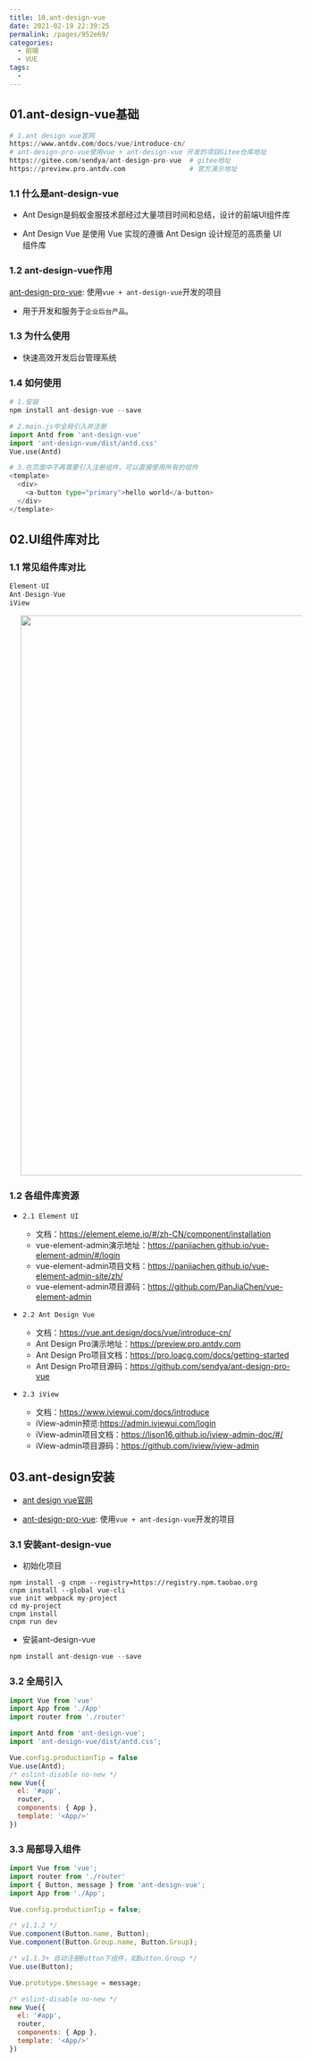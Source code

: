 ```yaml
---
title: 10.ant-design-vue
date: 2021-02-19 22:39:25
permalink: /pages/952e69/
categories:
  - 前端
  - VUE
tags:
  - 
---
```


## 01.ant-design-vue基础

```python
# 1.ant design vue官网
https://www.antdv.com/docs/vue/introduce-cn/
# ant-design-pro-vue使用vue + ant-design-vue 开发的项目Gitee仓库地址
https://gitee.com/sendya/ant-design-pro-vue  # gitee地址
https://preview.pro.antdv.com                # 官方演示地址
```

### 1.1 什么是ant-design-vue

- Ant Design是蚂蚁金服技术部经过大量项目时间和总结，设计的前端UI组件库

- Ant Design Vue 是使用 Vue 实现的遵循 Ant Design 设计规范的高质量 UI 组件库

### 1.2 ant-design-vue作用

 [ant-design-pro-vue](https://gitee.com/sendya/ant-design-pro-vue): 使用`vue + ant-design-vue`开发的项目

- 用于开发和服务于`企业后台产品`。

### 1.3 为什么使用

- 快速高效开发后台管理系统

### 1.4 如何使用

```python
# 1.安装
npm install ant-design-vue --save

# 2.main.js中全局引入并注册
import Antd from 'ant-design-vue'
import 'ant-design-vue/dist/antd.css'
Vue.use(Antd)

# 3.在页面中不再需要引入注册组件，可以直接使用所有的组件
<template>
  <div>
    <a-button type="primary">hello world</a-button>
  </div>
</template>
```

## 02.UI组件库对比

### 1.1 常见组件库对比

```python
Element-UI
Ant-Design-Vue
iView
```

<img src="E:/_000/SX01/day04/assets/image-20201122235221336.png" style="width: 1000px; margin-left: 20px;"> </img>

### 1.2 各组件库资源

- `2.1 Element UI`
     - 文档：https://element.eleme.io/#/zh-CN/component/installation
     - vue-element-admin演示地址：https://panjiachen.github.io/vue-element-admin/#/login
     - vue-element-admin项目文档：https://panjiachen.github.io/vue-element-admin-site/zh/
     - vue-element-admin项目源码：https://github.com/PanJiaChen/vue-element-admin

- `2.2 Ant Design Vue`
     - 文档：https://vue.ant.design/docs/vue/introduce-cn/
     - Ant Design Pro演示地址：https://preview.pro.antdv.com
     - Ant Design Pro项目文档：https://pro.loacg.com/docs/getting-started
     - Ant Design Pro项目源码：https://github.com/sendya/ant-design-pro-vue

- `2.3 iView`
     - 文档：https://www.iviewui.com/docs/introduce
     - iView-admin预览:https://admin.iviewui.com/login
     - iView-admin项目文档：https://lison16.github.io/iview-admin-doc/#/
     - iView-admin项目源码：https://github.com/iview/iview-admin

## 03.ant-design安装

- [ant design vue官网](https://www.antdv.com/docs/vue/introduce-cn/)

- [ant-design-pro-vue](https://gitee.com/sendya/ant-design-pro-vue): 使用`vue + ant-design-vue`开发的项目

### 3.1 安装ant-design-vue

- 初始化项目

```
npm install -g cnpm --registry=https://registry.npm.taobao.org
cnpm install --global vue-cli
vue init webpack my-project
cd my-project
cnpm install
cnpm run dev
```

- 安装ant-design-vue

```javascript
npm install ant-design-vue --save
```

### 3.2 全局引入

```javascript
import Vue from 'vue'
import App from './App'
import router from './router'

import Antd from 'ant-design-vue';
import 'ant-design-vue/dist/antd.css';

Vue.config.productionTip = false
Vue.use(Antd);
/* eslint-disable no-new */
new Vue({
  el: '#app',
  router,
  components: { App },
  template: '<App/>'
})
```

### 3.3 局部导入组件

```javascript
import Vue from 'vue';
import router from './router'
import { Button, message } from 'ant-design-vue';
import App from './App';

Vue.config.productionTip = false;

/* v1.1.2 */
Vue.component(Button.name, Button);
Vue.component(Button.Group.name, Button.Group);

/* v1.1.3+ 自动注册Button下组件，如Button.Group */
Vue.use(Button);

Vue.prototype.$message = message;

/* eslint-disable no-new */
new Vue({
  el: '#app',
  router,
  components: { App },
  template: '<App/>'
})
```

